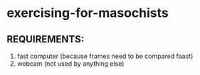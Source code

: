 # exercising-for-masochists
## REQUIREMENTS:
1. fast computer (because frames need to be compared faast)
2. webcam (not used by anything else)